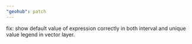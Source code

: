 ```yaml
---
"geohub": patch
---
```


fix: show default value of expression correctly in both interval and unique value legend in vector layer.
